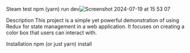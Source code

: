 Steam test
npm (yarn) run dev![Screenshot 2024-07-19 at 15 53 07](https://github.com/user-attachments/assets/89f993d8-625c-49ba-b9d2-3f8b635df913)

Description
This project is a simple yet powerful demonstration of using Redux for state management in a web application. It focuses on creating a color box that users can interact with.

Installation
npm (or just yarn) install
